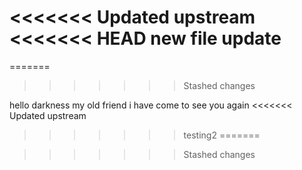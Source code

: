 <<<<<<< Updated upstream
<<<<<<< HEAD
new file update
=======
=======


>>>>>>> Stashed changes



hello darkness my old friend i have come to see you again 
<<<<<<< Updated upstream
>>>>>>> testing2
=======

>>>>>>> Stashed changes
